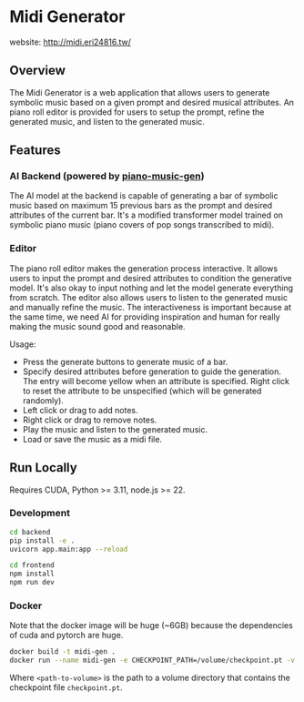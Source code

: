 # Midi Generator

website: http://midi.eri24816.tw/

## Overview

The Midi Generator is a web application that allows users to generate symbolic music based on a given prompt and desired musical attributes. An piano roll editor is provided for users to setup the prompt, refine the generated music, and listen to the generated music.

## Features

### AI Backend (powered by [piano-music-gen](https://github.com/eri24816/piano-music-gen))
The AI model at the backend is capable of generating a bar of symbolic music based on maximum 15 previous bars as the prompt and desired attributes of the current bar. It's a modified transformer model trained on symbolic piano music (piano covers of pop songs transcribed to midi).

### Editor

The piano roll editor makes the generation process interactive. It allows users to input the prompt and desired attributes to condition the generative model. It's also okay to input nothing and let the model generate everything from scratch. The editor also allows users to listen to the generated music and manually refine the music. The interactiveness is important because at the same time, we need AI for providing inspiration and human for really making the music sound good and reasonable.

Usage:
- Press the generate buttons to generate music of a bar.
- Specify desired attributes before generation to guide the generation. The entry will become yellow when an attribute is specified. Right click to reset the attribute to be unspecified (which will be generated randomly).
- Left click or drag to add notes.
- Right click or drag to remove notes.
- Play the music and listen to the generated music.
- Load or save the music as a midi file.

## Run Locally

Requires CUDA, Python >= 3.11, node.js >= 22.

### Development

```bash
cd backend
pip install -e .
uvicorn app.main:app --reload
```

```bash
cd frontend
npm install
npm run dev
```

### Docker

Note that the docker image will be huge (~6GB) because the dependencies of cuda and pytorch are huge.

```bash
docker build -t midi-gen .
docker run --name midi-gen -e CHECKPOINT_PATH=/volume/checkpoint.pt -v <path-to-volume>:/volume -p 8010:8010 --gpus all midi-gen
```

Where `<path-to-volume>` is the path to a volume directory that contains the checkpoint file `checkpoint.pt`.